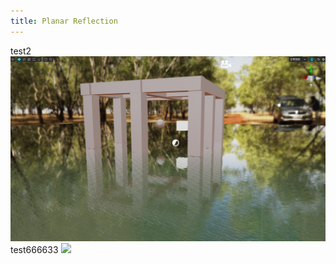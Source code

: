 ```yaml
---
title: Planar Reflection
---
```

test2
<img src="../image/planar-1.png">
test666633
![](/image/planar-1.png)
<!-- <img src="./planar-reflection/planar2.png">
<img src="planar-1.png">
test666633
![](planar-1.png)
test8888899
{% asset_img planar2.png This is an image %} -->

